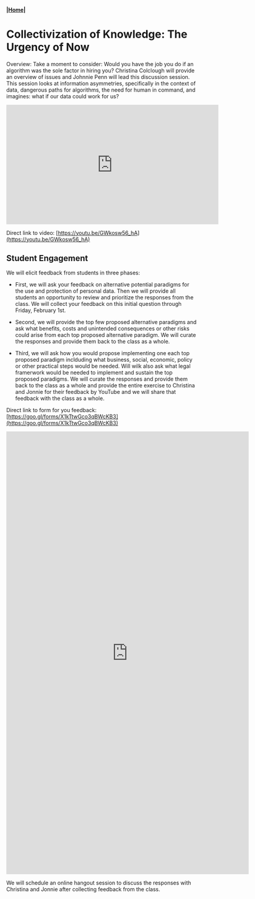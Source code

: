 #### |[Home](https://mitmedialab.github.io/2019-MIT-Computational-Law-Course)|

# Collectivization of Knowledge: The Urgency of Now

Overview: Take a moment to consider: Would you have the job you do if an algorithm was the sole factor in hiring you? Christina Colclough will provide an overview of issues and Johnnie Penn will lead this discussion session. This session looks at information asymmetries, specifically in the context of data, dangerous paths for algorithms, the need for human in command, and imagines: what if our data could work for us?

<iframe width="560" height="315" src="https://www.youtube.com/embed/GWkosw56_hA" frameborder="0" allow="accelerometer; autoplay; encrypted-media; gyroscope; picture-in-picture" allowfullscreen></iframe>

Direct link to video: [https://youtu.be/GWkosw56_hA](https://youtu.be/GWkosw56_hA)

## Student Engagement

We will elicit feedback from students in three phases: 

* First, we will ask your feedback on alternative potential paradigms for the use and protection of personal data. Then we will provide all students an opportunity to review and prioritize the responses from the class.  We will collect your feedback on this initial question through Friday, February 1st.

* Second, we will provide the top few proposed alternative paradigms and ask what benefits, costs and unintended consequences or other risks could arise from each top proposed alternative paradigm.  We will curate the responses and provide them back to the class as a whole.  

* Third, we will ask how you would propose implementing one each top proposed paradigm inclduding what business, social, economic, policy or other practical steps would be needed.  Will wilk also ask what legal framerwork would be needed to implement and sustain the top proposed paradigms.   We will curate the responses and provide them back to the class as a whole and provide the entire exercise to Christina and Jonnie for their feedback by YouTube and we will share that feedback with the class as a whole. 

Direct link to form for you feedback: [https://goo.gl/forms/X1kTtwGco3qBWcKB3](https://goo.gl/forms/X1kTtwGco3qBWcKB3)

<iframe src="https://docs.google.com/forms/d/e/1FAIpQLScD_PfjoyR_nunVrtYuvpZdfjn-U57BdlyxpPm6H_jfxoGGXA/viewform?embedded=true" width="640" height="1167" frameborder="0" marginheight="0" marginwidth="0">Loading...</iframe>

We will schedule an online hangout session to discuss the responses with Christina and Jonnie after collecting feedback from the class.  
